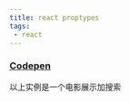 ```yaml
---
title: react proptypes
tags: 
 - react
---
```


### [Codepen](https://codepen.io/marcobiedermann/pen/gfvzx)

以上实例是一个电影展示加搜索